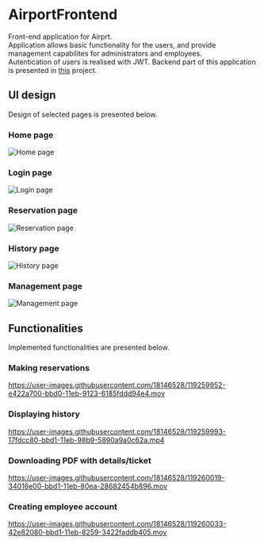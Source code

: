 # AirportFrontend
Front-end application for Airprt.  
Application allows basic functionality for the users, and provide management capabilites for administrators and employees.  
Autentication of users is realised with JWT. Backend part of this application is presented in [this](https://github.com/PSI-projekt/AirportBackend) project.
## UI design
Design of selected pages is presented below.
### Home page
![Home page](https://user-images.githubusercontent.com/18146528/119260130-b7bb5a80-bbd1-11eb-932e-9a587c1a1522.png)
### Login page
![Login page](https://user-images.githubusercontent.com/18146528/119260153-d28dcf00-bbd1-11eb-8c7b-8abc9eef7090.png)
### Reservation page
![Reservation page](https://user-images.githubusercontent.com/18146528/119260186-f8b36f00-bbd1-11eb-8d1e-ff3c7dc325f8.png)
### History page
![History page](https://user-images.githubusercontent.com/18146528/119260252-4d56ea00-bbd2-11eb-9ff3-46bc210834c1.png)
### Management page
![Management page](https://user-images.githubusercontent.com/18146528/119260270-66f83180-bbd2-11eb-8ec6-d844c2d55982.png)

## Functionalities 
Implemented functionalities are presented below.

### Making reservations  

https://user-images.githubusercontent.com/18146528/119259952-e422a700-bbd0-11eb-9123-6185fddd94e4.mov

### Displaying history  

https://user-images.githubusercontent.com/18146528/119259993-17fdcc80-bbd1-11eb-98b9-5890a9a0c62a.mp4

### Downloading PDF with details/ticket  

https://user-images.githubusercontent.com/18146528/119260019-34016e00-bbd1-11eb-80ea-28682454b896.mov

### Creating employee account  

https://user-images.githubusercontent.com/18146528/119260033-42e82080-bbd1-11eb-8259-3422faddb405.mov
